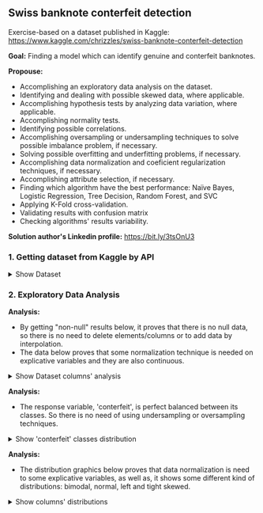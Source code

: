 ## Swiss banknote conterfeit detection

Exercise-based on a dataset published in Kaggle: https://www.kaggle.com/chrizzles/swiss-banknote-conterfeit-detection

**Goal:** Finding a model which can identify genuine and conterfeit banknotes.

**Propouse:**

 - Accomplishing an exploratory data analysis on the dataset.
 - Identifying and dealing with possible skewed data, where applicable.
 - Accomplishing hypothesis tests by analyzing data variation, where applicable.
 - Accomplishing normality tests.
 - Identifying possible correlations.
 - Accomplishing oversampling or undersampling techniques to solve possible imbalance problem, if necessary.
 - Solving possible overfitting and underfitting problems, if necessary.
 - Accomplishing data normalization and coeficient regularization techniques, if necessary.
 - Accomplishing attribute selection, if necessary.
 - Finding which algorithm have the best performance: Naïve Bayes, Logistic Regression, Tree Decision, Random Forest, and SVC
 - Applying K-Fold cross-validation.
 - Validating results with confusion matrix
 - Checking algorithms' results variability.

**Solution author's Linkedin profile:** https://bit.ly/3tsOnU3

### 1. Getting dataset from Kaggle by API

<details><summary>Show Dataset</summary>
<p align="center">
  <img src="https://github.com/TheVini/DataScience/blob/master/classification/swiss_banknote/src/Image_001.png" width="350">
</p>
</details>

### 2. Exploratory Data Analysis

**Analysis:** 
 - By getting "non-null" results below, it proves that there is no null data, so there is no need to delete elements/columns or to add data by interpolation.
 - The data below proves that some normalization technique is needed on explicative variables and they are also continuous.

<details><summary>Show Dataset columns' analysis</summary>
<p align="center">
  <img src="https://github.com/TheVini/DataScience/blob/master/classification/swiss_banknote/src/Image_002.png" height="250">
  <img src="https://github.com/TheVini/DataScience/blob/master/classification/swiss_banknote/src/Image_003.png" height="250">
</p>
</details>

**Analysis:** 
 - The response variable, 'conterfeit', is perfect balanced between its classes. So there is no need of using undersampling or oversampling techniques.
<details><summary>Show 'conterfeit' classes distribution</summary>
<p align="center">
  <img src="https://github.com/TheVini/DataScience/blob/master/classification/swiss_banknote/src/Image_004.png" height="25">
</p>
</details>

**Analysis:** 
 - The distribution graphics below proves that data normalization is need to some explicative variables, as well as, it shows some different kind of distributions: bimodal, normal, left and tight skewed.
<details><summary>Show columns' distributions</summary>
<p align="center">
  <img src="https://github.com/TheVini/DataScience/blob/master/classification/swiss_banknote/src/Image_005.png" width="350">
</p>
</details>
